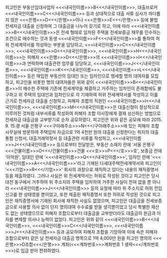 피고인은 부동산임대사업자 <<<내국인이름>>>B<<</내국인이름>>>, 대출브로커 <<<내국인이름>>>C<<</내국인이름>>> 등과 상대적으로 대출 서류 심사가 까다롭지 않은 <<<은행>>>D<<</은행>>>이나 <<<은행>>>E<<</은행>>> 등에 불법 전세자금 대출을 신청하여 그 대출금을 나누어 갖기로 하고, 이에 따라 <<<내국인이름>>>B<<</내국인이름>>>은 전세 형태로 임차된 주택을 전세보증금 채무를 인수하는 조건으로 매수하는 것과 동생 <<<내국인이름>>>F<<</내국인이름>>>를 통하여 허위 전세계약서를 작성하는 부분을 담당하고, <<<내국인이름>>>C<<</내국인이름>>>, <<<내국인이름>>>G<<</내국인이름>>>, <<<내국인이름>>>H<<</내국인이름>>>는 피해자 <<<은행>>>D<<</은행>>>의 <<<내국인이름>>>I<<</내국인이름>>>과 연락하며 대출관련 업무를 담당하고, <<<내국인이름>>>J<<</내국인이름>>>, <<<내국인이름>>>K<<</내국인이름>>>, <<<내국인이름>>>L<<</내국인이름>>> 등은 매입한 부동산의 임대인 또는 임차인으로 행세할 명의 대여자를 모집하고, 피고인을 비롯한 명의 대여자들은 위와 같이 <<<내국인이름>>>B<<</내국인이름>>>이 매수한 주택에 기존에 전세계약을 체결하고 거주하는 임차인이 존재함에도 불구하고 위 주택의 임대인과 임차인으로 각 기재하여 허위 전세계약서를 작성하고 이를 근거로 전세자금 대출을 신청하고, 피해자 조합의 직원인 <<<내국인이름>>>I<<</내국인이름>>>, <<<내국인이름>>>M<<</내국인이름>>>은 대출신청이 정상적으로 이루어진 것처럼 내부서류를 작성하여 피해자 조합 이사장에게 결재 상신하는 방법으로 전세자금 대출금을 교부받기로 순차 공모하였다.
피고인은 위와 같은 공모에 따라 2015. 9. 15.경 서울 은평구 <<<구아래주소>>>N<<</구아래주소>>>에 있는 피해자 조합사무실에 방문하여 주택임차 자금으로 1억 4천만 원의 대출을 신청한다는 취지의 대출통합 신청서, 대출거래약정서 등 대출관련 서류를 작성하고, <<<내국인이름>>>J<<</내국인이름>>> 등으로부터 전달받은, 부동산 소재지 란에 ‘서울 은평구 <<<건물이름>>>O<<</건물이름>>>건물 <<<호>>>P<<</호>>>호', 보증금 란에 ‘이억원', 임대인 란에 ‘<<<내국인이름>>>Q<<</내국인이름>>>', 임차인 란에 ‘<<<내국인이름>>>A<<</내국인이름>>>'라고 기재된 다세대주택전세계약서와 피고인이 ‘<<<기업>>>R<<</기업>>>' 회사의 과장으로 재직하고 있다는 내용의 재직증명서 등을 제출하였다.
그러나 사실은 위 전세계약서는 허위로 작성된 것이고 피고인은 당시 대전 동구에서 거주하여 위 주소지의 주택을 임차하여 거주한 사실이 전혀 없을 뿐 아니라 <<<내국인이름>>>J<<</내국인이름>>> 등의 요청에 따라 위 주소지로 허위 전입신고를 한 상태였을 뿐이었고, 또한 제출된 재직증명서 또한 허위로 작성된 것으로 피고인은 재직증명서에 기재된 회사에 재직한 사실도 없었으며, 피고인은 대출금을 전세보증금으로 사용할 의사 없이 단지 명의대여 수수료를 받을 생각뿐이었고 당시 특별한 재산도 없는 상태였으므로 피해자 조합으로부터 대출금을 교부받더라도 대출금의 원금과 이자를 변제할 의사나 능력이 없었다.
피고인은 위와 같이 <<<내국인이름>>>B<<</내국인이름>>>, <<<내국인이름>>>C<<</내국인이름>>>, <<<내국인이름>>>J<<</내국인이름>>> 등과 공모하여 피해자 조합을 기망하여 이에 속은 피해자 조합으로부터 같은 날 전세자금 대출금 명목으로 1억 4,000만 원을 피고인 명의의 <<<은행>>>D조합<<</은행>>> 계좌(<<<계좌번호>>>계좌번호 1 생략<<</계좌번호>>>)로 입금 받아 편취하였다.